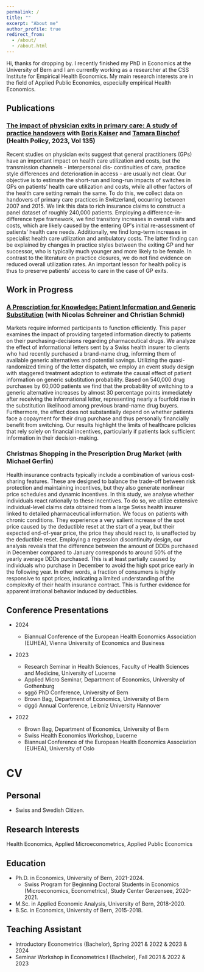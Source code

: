 ```yaml
---
permalink: /
title: ""
excerpt: "About me"
author_profile: true
redirect_from: 
  - /about/
  - /about.html
---
```


Hi, thanks for dropping by. I recently finished my PhD in Economics at the University of Bern and I am currently working as a researcher at the CSS Institute for Empirical Health Economics. My main research interests are in the field of Applied Public Economics, especially empirical Health Economics. 

## Publications
### [The impact of physician exits in primary care: A study of practice handovers](https://doi.org/10.1016/j.healthpol.2023.104867) with [Boris Kaiser](https://sites.google.com/site/kaisereconomics/home) and [Tamara Bischof](https://sites.google.com/view/tamarabischof/home) (Health Policy, 2023, Vol 135)

Recent studies on physician exits suggest that general practitioners (GPs) have an important impact on health care utilization and costs, but the transmission channels - interpersonal dis- continuities of care, practice style differences and deterioration in access - are usually not clear. Our objective is to estimate the short-run and long-run impacts of switches in GPs on patients’ health care utilization and costs, while all other factors of the health care setting remain the same. To do this, we collect data on handovers of primary care practices in Switzerland, occurring between 2007 and 2015. We link this data to rich insurance claims to construct a panel dataset of roughly 240,000 patients. Employing a difference-in-difference type framework, we find transitory increases in overall visits and costs, which are likely caused by the entering GP's initial re-assessment of patients’ health care needs. Additionally, we find long-term increases in specialist health care utilization and ambulatory costs. The latter finding can be explained by changes in practice styles between the exiting GP and her successor, who is typically much younger and more likely to be female. In contrast to the literature on practice closures, we do not find evidence on reduced overall utilization rates. An important lesson for health policy is thus to preserve patients’ access to care in the case of GP exits.

## Work in Progress
### [A Prescription for Knowledge: Patient Information and Generic Substitution](https://edoc.unibas.ch/96408/1/2024_05_A_Prescription_for_Knowledge_Patient_Information_and_Generic_Substitution.pdf) (with Nicolas Schreiner and Christian Schmid) 

Markets require informed participants to function efficiently. This paper examines the impact of providing targeted information directly to patients on their purchasing-decisions regarding pharmaceutical drugs. We analyze the effect of informational letters sent by a Swiss health insurer to clients who had recently purchased a brand-name drug, informing them of available generic alternatives and potential savings. Utilizing the quasi-randomized timing of the letter dispatch, we employ an event study design with staggered treatment adoption to estimate the causal effect of patient information on generic substitution probability. Based on 540,000 drug purchases by 60,000 patients we find that the probability of switching to a generic alternative increases by almost 30 percentage points immediately after receiving the informational letter, representing nearly a fourfold rise in the substitution likelihood among previous brand-name drug buyers. Furthermore, the effect does not substantially depend on whether patients face a copayment for their drug purchase and thus personally financially benefit from switching. Our results highlight the limits of healthcare policies that rely solely on financial incentives, particularly if patients lack sufficient information in their decision-making.

### Christmas Shopping in the Prescription Drug Market (with Michael Gerfin)
Health insurance contracts typically include a combination of various cost-sharing features.
These are designed to balance the trade-off between risk protection and maintaining incentives,
but they also generate nonlinear price schedules and dynamic incentives. In this study, we
analyse whether individuals react rationally to these incentives. To do so, we utilize extensive
individual-level claims data obtained from a large Swiss health insurer linked to detailed pharmaceutical
information. We focus on patients with chronic conditions. They experience a very
salient increase of the spot price caused by the deductible reset at the start of a year, but their
expected end-of-year price, the price they should react to, is unaffected by the deductible reset.
Employing a regression discontinuity design, our analysis reveals that the difference between
the amount of DDDs purchased in December compared to January corresponds to around 50%
of the yearly average DDDs purchased. This is at least partially caused by individuals who
purchase in December to avoid the high spot price early in the following year. In other words,
a fraction of consumers is highly responsive to spot prices, indicating a limited understanding
of the complexity of their health insurance contract. This is further evidence for apparent
irrational behavior induced by deductibles.


## Conference Presentations
* 2024
  * Biannual Conference of the European Health Economics Association (EUHEA), Vienna University of Economics and Business
* 2023
  * Research Seminar in Health Sciences, Faculty of Health Sciences and Medicine, University of Lucerne
  * Applied Micro Seminar, Department of Economics, University of Gothenburg  
  * sggö PhD Conference, University of Bern  
  * Brown Bag, Department of Economics, University of Bern
  * dggö Annual Conference, Leibniz University Hannover

* 2022
  * Brown Bag, Department of Economics, University of Bern
  * Swiss Health Economics Workshop, Lucerne
  * Biannual Conference of the European Health Economics Association (EUHEA), University of Oslo  
          
          
# CV

## Personal
* Swiss and Swedish Citizen.

## Research Interests
Health Economics, Applied Microeconometrics, Applied Public Economics

## Education
* Ph.D. in Economics, University of Bern, 2021-2024.
    * Swiss Program for Beginning Doctoral Students in Economics (Microeconomics, Econometrics), Study Center Gerzensee, 2020-2021. 
* M.Sc. in Applied Economic Analysis, University of Bern, 2018-2020.
* B.Sc. in Economics, University of Bern, 2015-2018.


## Teaching Assistant
* Introductory Econometrics (Bachelor), Spring 2021 & 2022 & 2023 & 2024
* Seminar Workshop in Econometrics I (Bachelor), Fall 2021 & 2022 & 2023

